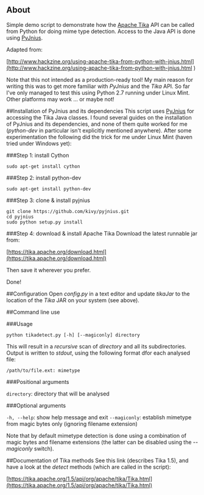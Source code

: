 ## About
Simple demo script to demonstrate how the [Apache Tika](https://tika.apache.org/) API can be called from Python for doing mime type detection. Access to the Java API is done using [PyJnius](http://pyjnius.readthedocs.org/en/latest/).

Adapted from: 

[http://www.hackzine.org/using-apache-tika-from-python-with-jnius.html](http://www.hackzine.org/using-apache-tika-from-python-with-jnius.html )

Note that this not intended as a production-ready tool! My main reason for writing this was to get more familiar with *PyJnius* and the *Tika* API. So far I've only managed to test this using Python 2.7 running under Linux Mint. Other platforms may work ... or maybe not!


##Installation of PyJnius and its dependencies
This script uses [PyJnius](http://pyjnius.readthedocs.org/en/latest/) for accessing the Tika Java classes. I found several guides on the installation of PyJnius and its dependencies, and none of them quite worked for me (*python-dev* in particular isn't explicitly mentioned anywhere). After some experimentation the following did the trick for me under Linux Mint (haven tried under Windows yet): 

###Step 1: install Cython

    sudo apt-get install cython
    
###Step 2: install python-dev

    sudo apt-get install python-dev

###Step 3: clone & install pyjnius

    git clone https://github.com/kivy/pyjnius.git
    cd pyjnius
    sudo python setup.py install

###Step 4: download & install Apache Tika
Download the latest runnable jar from:

[https://tika.apache.org/download.html](https://tika.apache.org/download.html)

Then save it wherever you prefer.

Done!

##Configuration
Open *config.py* in a text editor and update *tikaJar* to the location of the *Tika* JAR on your system (see above).


##Command line use

###Usage

    python tikadetect.py [-h] [--magiconly] directory

This will result in a *recursive* scan of *directory* and all its subdirectories. Output is written to *stdout*, using the following format dfor each analysed file:

    /path/to/file.ext: mimetype

###Positional arguments

`directory`: directory that will be analysed

###Optional arguments

`-h, --help`:   show help message and exit
`--magiconly`:  establish mimetype from magic bytes only (ignoring filename extension)

Note that by default mimetype detection is done using a combination of magic bytes and filename extensions (the latter can be disabled using the *--magiconly* switch).

##Documentation of Tika methods
See this link (describes Tika 1.5), and have a look at the *detect* methods (which are called in the script):

[https://tika.apache.org/1.5/api/org/apache/tika/Tika.html](https://tika.apache.org/1.5/api/org/apache/tika/Tika.html)
